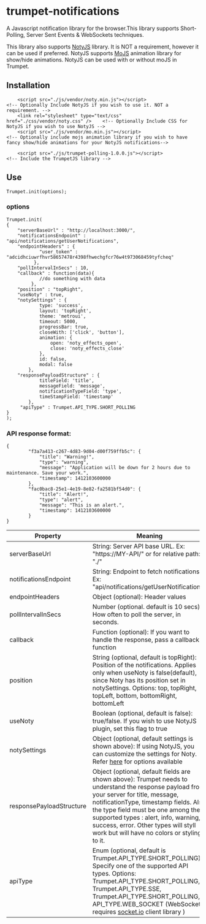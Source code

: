 # trumpet-notifications
A Javascript notification library for the browser.This library supports Short-Polling, Server Sent Events & WebSockets techniques.

This library also supports [NotyJS](http://ned.im/noty/) library. It is NOT a requirement, however it can be used if preferred. NotyJS supports [MoJS](http://mojs.io/) animation library for show/hide animations. NotyJS can be used with or without moJS in Trumpet.

## Installation
```
    <script src="./js/vendor/noty.min.js"></script>                           <!-- Optionally Include NotyJS if you wish to use it. NOT a requirement. -->
    <link rel="stylesheet" type="text/css" href="./css/vendor/noty.css" />    <!-- Optionally Include CSS for NotyJS if you wish to use NotyJS -->
    <script src="./js/vendor/mo.min.js"></script>                             <!-- Optionally include mojs animation library if you wish to have fancy show/hide animations for your NotyJS notifications-->
    
    <script src="./js/trumpet-polling-1.0.0.js"></script>                     <!-- Include the TrumpetJS library -->
```

## Use
```
Trumpet.init(options);
```


### options
```
Trumpet.init(
{
    "serverBaseUrl" : "http://localhost:3000/",
    "notificationsEndpoint" : "api/notifications/getUserNotifications",
    "endpointHeaders" : {
            "user_token" : "adcidhciuwrfhvr58657478r4398fhwechgfcr76w4t973068459tyfcheq"
          },
    "pollIntervalInSecs" : 10,
    "callback" : function(data){
            //do something with data
         },
    "position" : "topRight",
    "useNoty" : true,
    "notySettings" : {
            type: 'success',
            layout: 'topRight',
            theme: 'metroui',
            timeout: 5000,
            progressBar: true,
            closeWith: ['click', 'button'],
            animation: {
                open: 'noty_effects_open',
                close: 'noty_effects_close'
            },
            id: false,
            modal: false
        },
    "responsePayloadStructure" : {
            titleField: 'title',
            messageField: 'message',
            notificationTypeField: 'type',
            timeStampField: 'timestamp'
        },
     "apiType" : Trumpet.API_TYPE.SHORT_POLLING
}
);
```

### API response format:
```
{
        "f3a7a413-c267-4d83-9d04-d00f759ffb5c": {
            "title": "Warning!",
            "type": "warning",
            "message": "Application will be down for 2 hours due to maintenance. Save your work.",
            "timestamp": 1412103600000
        },
        "fac0bac8-25e1-4e19-8e82-fa2581bf54d0": {
            "title": "Alert!",
            "type": "alert",
            "message": "This is an alert.",
            "timestamp": 1412103600000
        }
}
```



| Property | Meaning |
| --- | --- |
| serverBaseUrl | String: Server API base URL. Ex: "https://MY-API/" or for relative path: "./" |
| notificationsEndpoint | String: Endpoint to fetch notifications  Ex: "api/notifications/getUserNotifications" |
| endpointHeaders | Object (optional): Header values |
| pollIntervalInSecs | Number (optional. default is 10 secs): How often to poll the server, in seconds.  |
| callback | Function  (optional): If you want to handle the response, pass a callback function |
| position | String  (optional, default is topRight): Position of the notifications. Applies only when useNoty is false(default), since Noty has its position set in notySettings. Options: top, topRight, topLeft, bottom, bottomRight, bottomLeft |
| useNoty | Boolean  (optional, default is false): true/false. If you wish to use NotyJS plugin, set this flag to true |
| notySettings | Object (optional, default settings is shown above): If using NotyJS, you can customize the settings for Noty. Refer [here](http://ned.im/noty/options.html) for options available |
| responsePayloadStructure | Object (optional, default fields are shown above): Trumpet needs to understand the response payload from your server for title, message, notificationType, timestamp fields. Also the type field must be one among the supported types : alert, info, warning, success, error. Other types will styll work but will have no colors or styling to it. |
| apiType | Enum (optional, default is Trumpet.API_TYPE.SHORT_POLLING): Specify one of the supported API types. Options: Trumpet.API_TYPE.SHORT_POLLING, Trumpet.API_TYPE.SSE, Trumpet.API_TYPE.SHORT_POLLING, API_TYPE.WEB_SOCKET (WebSocket requires [socket.io](https://cdnjs.cloudflare.com/ajax/libs/socket.io/2.0.3/socket.io.js) client library )  |


